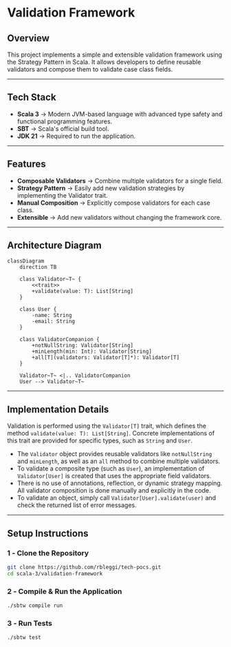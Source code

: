 # **Validation Framework**

## **Overview**

This project implements a simple and extensible validation framework using the Strategy Pattern in Scala. It allows developers to define reusable validators and compose them to validate case class fields.

---

## **Tech Stack**

- **Scala 3** → Modern JVM-based language with advanced type safety and functional programming features.
- **SBT** → Scala's official build tool.
- **JDK 21** → Required to run the application.

---

## **Features**

- **Composable Validators** → Combine multiple validators for a single field.
- **Strategy Pattern** → Easily add new validation strategies by implementing the Validator trait.
- **Manual Composition** → Explicitly compose validators for each case class.
- **Extensible** → Add new validators without changing the framework core.

---

## **Architecture Diagram**

```mermaid
classDiagram
    direction TB

    class Validator~T~ {
        <<trait>>
        +validate(value: T): List[String]
    }

    class User {
        -name: String
        -email: String
    }

    class ValidatorCompanion {
        +notNullString: Validator[String]
        +minLength(min: Int): Validator[String]
        +all[T](validators: Validator[T]*): Validator[T]
    }

    Validator~T~ <|.. ValidatorCompanion
    User --> Validator~T~
```

---

## **Implementation Details**

Validation is performed using the `Validator[T]` trait, which defines the method `validate(value: T): List[String]`. Concrete implementations of this trait are provided for specific types, such as `String` and `User`.

- The `Validator` object provides reusable validators like `notNullString` and `minLength`, as well as an `all` method to combine multiple validators.
- To validate a composite type (such as `User`), an implementation of `Validator[User]` is created that uses the appropriate field validators.
- There is no use of annotations, reflection, or dynamic strategy mapping. All validator composition is done manually and explicitly in the code.
- To validate an object, simply call `Validator[User].validate(user)` and check the returned list of error messages.

---

## **Setup Instructions**

### **1️ - Clone the Repository**

```bash
git clone https://github.com/rbleggi/tech-pocs.git
cd scala-3/validation-framework
```

### **2️ - Compile & Run the Application**

```bash
./sbtw compile run
```

### **3️ - Run Tests**

```bash
./sbtw test
```
